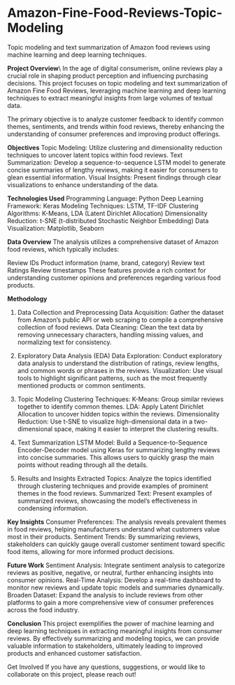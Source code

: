 # Amazon-Fine-Food-Reviews-Topic-Modeling
Topic modeling and text summarization of Amazon food reviews using machine learning and deep learning techniques.

**Project Overview**\\
In the age of digital consumerism, online reviews play a crucial role in shaping product perception and influencing purchasing decisions. This project focuses on topic modeling and text summarization of Amazon Fine Food Reviews, leveraging machine learning and deep learning techniques to extract meaningful insights from large volumes of textual data.

The primary objective is to analyze customer feedback to identify common themes, sentiments, and trends within food reviews, thereby enhancing the understanding of consumer preferences and improving product offerings.

**Objectives**
Topic Modeling: Utilize clustering and dimensionality reduction techniques to uncover latent topics within food reviews.
Text Summarization: Develop a sequence-to-sequence LSTM model to generate concise summaries of lengthy reviews, making it easier for consumers to glean essential information.
Visual Insights: Present findings through clear visualizations to enhance understanding of the data.

**Technologies Used**
Programming Language: Python
Deep Learning Framework: Keras
Modeling Techniques: LSTM, TF-IDF
Clustering Algorithms: K-Means, LDA (Latent Dirichlet Allocation)
Dimensionality Reduction: t-SNE (t-distributed Stochastic Neighbor Embedding)
Data Visualization: Matplotlib, Seaborn

**Data Overview**
The analysis utilizes a comprehensive dataset of Amazon food reviews, which typically includes:

Review IDs
Product information (name, brand, category)
Review text
Ratings
Review timestamps
These features provide a rich context for understanding customer opinions and preferences regarding various food products.

**Methodology**
1. Data Collection and Preprocessing
Data Acquisition: Gather the dataset from Amazon’s public API or web scraping to compile a comprehensive collection of food reviews.
Data Cleaning: Clean the text data by removing unnecessary characters, handling missing values, and normalizing text for consistency.

2. Exploratory Data Analysis (EDA)
Data Exploration: Conduct exploratory data analysis to understand the distribution of ratings, review lengths, and common words or phrases in the reviews.
Visualization: Use visual tools to highlight significant patterns, such as the most frequently mentioned products or common sentiments.

3. Topic Modeling
Clustering Techniques:
K-Means: Group similar reviews together to identify common themes.
LDA: Apply Latent Dirichlet Allocation to uncover hidden topics within the reviews.
Dimensionality Reduction: Use t-SNE to visualize high-dimensional data in a two-dimensional space, making it easier to interpret the clustering results.

4. Text Summarization
LSTM Model: Build a Sequence-to-Sequence Encoder-Decoder model using Keras for summarizing lengthy reviews into concise summaries. This allows users to quickly grasp the main points without reading through all the details.

5. Results and Insights
Extracted Topics: Analyze the topics identified through clustering techniques and provide examples of prominent themes in the food reviews.
Summarized Text: Present examples of summarized reviews, showcasing the model’s effectiveness in condensing information.

**Key Insights**
Consumer Preferences: The analysis reveals prevalent themes in food reviews, helping manufacturers understand what customers value most in their products.
Sentiment Trends: By summarizing reviews, stakeholders can quickly gauge overall customer sentiment toward specific food items, allowing for more informed product decisions.

**Future Work**
Sentiment Analysis: Integrate sentiment analysis to categorize reviews as positive, negative, or neutral, further enhancing insights into consumer opinions.
Real-Time Analysis: Develop a real-time dashboard to monitor new reviews and update topic models and summaries dynamically.
Broaden Dataset: Expand the analysis to include reviews from other platforms to gain a more comprehensive view of consumer preferences across the food industry.

**Conclusion**
This project exemplifies the power of machine learning and deep learning techniques in extracting meaningful insights from consumer reviews. By effectively summarizing and modeling topics, we can provide valuable information to stakeholders, ultimately leading to improved products and enhanced customer satisfaction.

Get Involved
If you have any questions, suggestions, or would like to collaborate on this project, please reach out!
